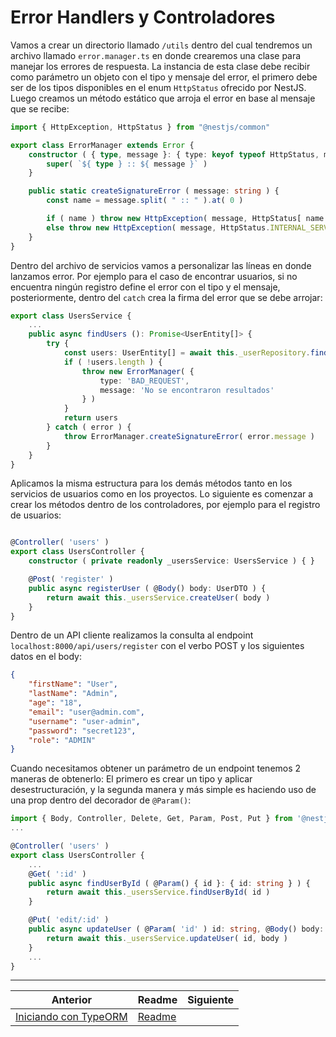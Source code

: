 # Error Handlers y Controladores

Vamos a crear un directorio llamado `/utils` dentro del cual tendremos un archivo llamado `error.manager.ts` en donde crearemos una clase para manejar los errores de respuesta. La instancia de esta clase debe recibir como parámetro un objeto con el tipo y mensaje del error, el primero debe ser de los tipos disponibles en el enum `HttpStatus` ofrecido por NestJS. Luego creamos un método estático que arroja el error en base al mensaje que se recibe:

```ts
import { HttpException, HttpStatus } from "@nestjs/common"

export class ErrorManager extends Error {
    constructor ( { type, message }: { type: keyof typeof HttpStatus, message: string } ) {
        super( `${ type } :: ${ message }` )
    }

    public static createSignatureError ( message: string ) {
        const name = message.split( " :: " ).at( 0 )

        if ( name ) throw new HttpException( message, HttpStatus[ name ] )
        else throw new HttpException( message, HttpStatus.INTERNAL_SERVER_ERROR )
    }
}
```

Dentro del archivo de servicios vamos a personalizar las líneas en donde lanzamos error. Por ejemplo para el caso de encontrar usuarios, si no encuentra ningún registro define el error con el tipo y el mensaje, posteriormente, dentro del `catch` crea la firma del error que se debe arrojar:

```ts
export class UsersService {
    ...
    public async findUsers (): Promise<UserEntity[]> {
        try {
            const users: UserEntity[] = await this._userRepository.find()
            if ( !users.length ) {
                throw new ErrorManager( {
                    type: 'BAD_REQUEST',
                    message: 'No se encontraron resultados'
                } )
            }
            return users
        } catch ( error ) {
            throw ErrorManager.createSignatureError( error.message )
        }
    }
}
```

Aplicamos la misma estructura para los demás métodos tanto en los servicios de usuarios como en los proyectos. Lo siguiente es comenzar a crear los métodos dentro de los controladores, por ejemplo para el registro de usuarios:

```ts

@Controller( 'users' )
export class UsersController {
    constructor ( private readonly _usersService: UsersService ) { }

    @Post( 'register' )
    public async registerUser ( @Body() body: UserDTO ) {
        return await this._usersService.createUser( body )
    }
}
```

Dentro de un API cliente realizamos la consulta al endpoint `localhost:8000/api/users/register` con el verbo POST y los siguientes datos en el body:

```json
{
    "firstName": "User",
    "lastName": "Admin",
    "age": "18",
    "email": "user@admin.com",
    "username": "user-admin",
    "password": "secret123",
    "role": "ADMIN"
}
```

Cuando necesitamos obtener un parámetro de un endpoint tenemos 2 maneras de obtenerlo: El primero es crear un tipo y aplicar desestructuración, y la segunda manera y más simple es haciendo uso de una prop dentro del decorador de `@Param()`:

```ts
import { Body, Controller, Delete, Get, Param, Post, Put } from '@nestjs/common'
...

@Controller( 'users' )
export class UsersController {
    ...
    @Get( ':id' )
    public async findUserById ( @Param() { id }: { id: string } ) {
        return await this._usersService.findUserById( id )
    }

    @Put( 'edit/:id' )
    public async updateUser ( @Param( 'id' ) id: string, @Body() body: UserUpdateDTO ) {
        return await this._usersService.updateUser( id, body )
    }
    ...
}

```

___

| Anterior | Readme | Siguiente |
| -------- | ------ | --------- |
| [Iniciando con TypeORM](./P4T1_Iniciando_con_TypeORM.md) | [Readme](../README.md) | |
